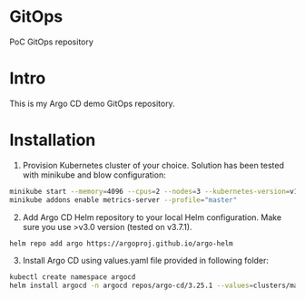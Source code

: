 # GitOps
PoC GitOps repository

# Intro
This is my Argo CD demo GitOps repository.

# Installation

1. Provision Kubernetes cluster of your choice. Solution has been tested with minikube and blow configuration:

```bash
minikube start --memory=4096 --cpus=2 --nodes=3 --kubernetes-version=v1.20.10 --driver="virtualbox" --profile="master"
minikube addons enable metrics-server --profile="master"
```

2. Add Argo CD Helm repository to your local Helm configuration. Make sure you use >v3.0 version (tested on v3.7.1).

```bash
helm repo add argo https://argoproj.github.io/argo-helm
```

3. Install Argo CD using values.yaml file provided in following folder:

```bash
kubectl create namespace argocd
helm install argocd -n argocd repos/argo-cd/3.25.1 --values=clusters/master/applications/argo-cd/values.yaml
```




